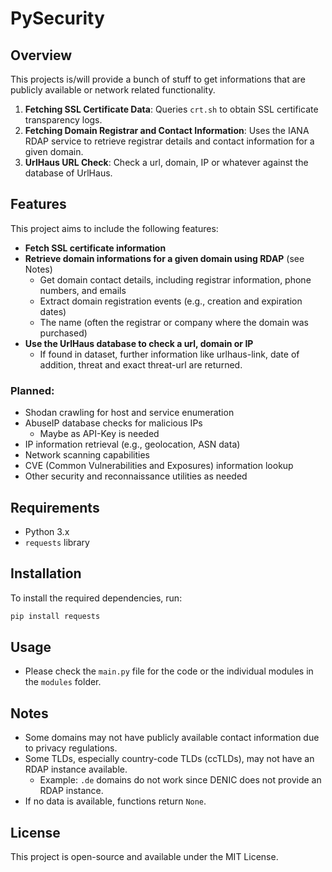 # PySecurity

## Overview
This projects is/will provide a bunch of stuff to get informations that are publicly available or network related functionality.

1. **Fetching SSL Certificate Data**: Queries `crt.sh` to obtain SSL certificate transparency logs.
2. **Fetching Domain Registrar and Contact Information**: Uses the IANA RDAP service to retrieve registrar details and contact information for a given domain.
3. **UrlHaus URL Check**: Check a url, domain, IP or whatever against the database of UrlHaus.

## Features
This project aims to include the following features:
- **Fetch SSL certificate information**
- **Retrieve domain informations for a given domain using RDAP** (see Notes)
  - Get domain contact details, including registrar information, phone numbers, and emails
  - Extract domain registration events (e.g., creation and expiration dates)
  - The name (often the registrar or company where the domain was purchased)
- **Use the UrlHaus database to check a url, domain or IP**
  - If found in dataset, further information like urlhaus-link, date of addition, threat and exact threat-url are returned.


### Planned:
  - Shodan crawling for host and service enumeration
  - AbuseIP database checks for malicious IPs
    - Maybe as API-Key is needed
  - IP information retrieval (e.g., geolocation, ASN data)
  - Network scanning capabilities
  - CVE (Common Vulnerabilities and Exposures) information lookup
  - Other security and reconnaissance utilities as needed

## Requirements
- Python 3.x
- `requests` library

## Installation
To install the required dependencies, run:
```sh
pip install requests
```

## Usage
- Please check the `main.py` file for the code or the individual modules in the `modules` folder.


## Notes
- Some domains may not have publicly available contact information due to privacy regulations.
- Some TLDs, especially country-code TLDs (ccTLDs), may not have an RDAP instance available.
  - Example: `.de` domains do not work since DENIC does not provide an RDAP instance.
- If no data is available, functions return `None`.

## License
This project is open-source and available under the MIT License.
